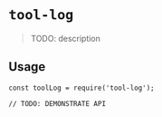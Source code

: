 # `tool-log`

> TODO: description

## Usage

```
const toolLog = require('tool-log');

// TODO: DEMONSTRATE API
```
